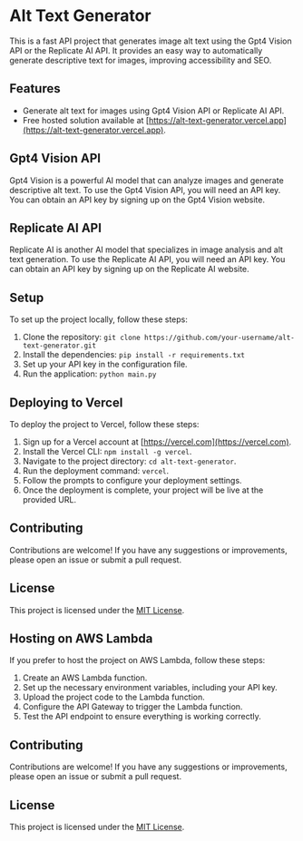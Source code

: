 # Alt Text Generator

This is a fast API project that generates image alt text using the Gpt4 Vision API or the Replicate AI API. It provides an easy way to automatically generate descriptive text for images, improving accessibility and SEO.

## Features

- Generate alt text for images using Gpt4 Vision API or Replicate AI API.
- Free hosted solution available at [https://alt-text-generator.vercel.app](https://alt-text-generator.vercel.app).

## Gpt4 Vision API

Gpt4 Vision is a powerful AI model that can analyze images and generate descriptive alt text. To use the Gpt4 Vision API, you will need an API key. You can obtain an API key by signing up on the Gpt4 Vision website.

## Replicate AI API

Replicate AI is another AI model that specializes in image analysis and alt text generation. To use the Replicate AI API, you will need an API key. You can obtain an API key by signing up on the Replicate AI website.

## Setup

To set up the project locally, follow these steps:

1. Clone the repository: `git clone https://github.com/your-username/alt-text-generator.git`
2. Install the dependencies: `pip install -r requirements.txt`
3. Set up your API key in the configuration file.
4. Run the application: `python main.py`

## Deploying to Vercel

To deploy the project to Vercel, follow these steps:

1. Sign up for a Vercel account at [https://vercel.com](https://vercel.com).
2. Install the Vercel CLI: `npm install -g vercel`.
3. Navigate to the project directory: `cd alt-text-generator`.
4. Run the deployment command: `vercel`.
5. Follow the prompts to configure your deployment settings.
6. Once the deployment is complete, your project will be live at the provided URL.

## Contributing

Contributions are welcome! If you have any suggestions or improvements, please open an issue or submit a pull request.

## License

This project is licensed under the [MIT License](LICENSE).

## Hosting on AWS Lambda

If you prefer to host the project on AWS Lambda, follow these steps:

1. Create an AWS Lambda function.
2. Set up the necessary environment variables, including your API key.
3. Upload the project code to the Lambda function.
4. Configure the API Gateway to trigger the Lambda function.
5. Test the API endpoint to ensure everything is working correctly.

## Contributing

Contributions are welcome! If you have any suggestions or improvements, please open an issue or submit a pull request.

## License

This project is licensed under the [MIT License](LICENSE).